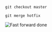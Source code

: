```git checkout master```

```git merge hotfix```

![Fast forward done](../../resources/images/ff_done.png)

